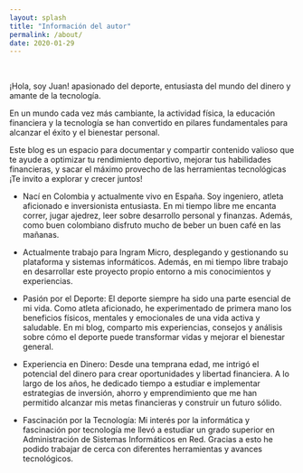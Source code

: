 ```yaml
---
layout: splash
title: "Información del autor"
permalink: /about/
date: 2020-01-29
---
```


<br>

¡Hola, soy Juan! apasionado del deporte, entusiasta del mundo del dinero y amante de la tecnología.

En un mundo cada vez más cambiante, la actividad física, la educación financiera y la tecnología se han convertido en pilares fundamentales para alcanzar el éxito y el bienestar personal.

Este blog es un espacio para documentar y compartir contenido valioso que te ayude a optimizar tu rendimiento deportivo, mejorar tus habilidades financieras, y sacar el máximo provecho de las herramientas tecnológicas ¡Te invito a explorar y crecer juntos!

- Nací en Colombia y actualmente vivo en España. Soy ingeniero, atleta aficionado e inversionista entusiasta. En mi tiempo libre me encanta correr, jugar ajedrez, leer sobre desarrollo personal y finanzas. Además, como buen colombiano disfruto mucho de beber un buen café en las mañanas.

- Actualmente trabajo para Ingram Micro, desplegando y gestionando su plataforma y sistemas informáticos. Además, en mi tiempo libre trabajo en desarrollar este proyecto propio entorno a mis conocimientos y experiencias.

- Pasión por el Deporte:
El deporte siempre ha sido una parte esencial de mi vida. Como atleta aficionado, he experimentado de primera mano los beneficios físicos, mentales y emocionales de una vida activa y saludable. En mi blog, comparto mis experiencias, consejos y análisis sobre cómo el deporte puede transformar vidas y mejorar el bienestar general.

- Experiencia en Dinero:
Desde una temprana edad, me intrigó el potencial del dinero para crear oportunidades y libertad financiera. A lo largo de los años, he dedicado tiempo a estudiar e implementar estrategias de inversión, ahorro y emprendimiento que me han permitido alcanzar mis metas financieras y construir un futuro sólido.

- Fascinación por la Tecnología:
Mi interés por la informática y fascinación por tecnología me llevó a estudiar un grado superior en Administración de Sistemas Informáticos en Red. Gracias a esto he podido trabajar de cerca con diferentes herramientas y avances tecnológicos.

